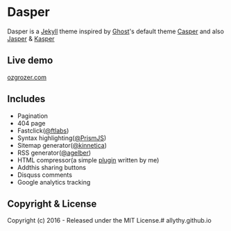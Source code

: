 # Dasper
Dasper is a [Jekyll](http://jekyllrb.com/) theme inspired by [Ghost](https://ghost.org/)'s default theme [Casper](https://demo.ghost.io/) and also [Jasper](https://biomadeira.github.io/jasper/) & [Kasper](http://rosario.io/)

## Live demo
[ozgrozer.com](http://ozgrozer.com)

## Includes
- Pagination
- 404 page
- Fastclick([@ftlabs](https://github.com/ftlabs/fastclick))
- Syntax highlighting([@PrismJS](https://github.com/PrismJS/prism))
- Sitemap generator([@kinnetica](https://github.com/kinnetica/jekyll-plugins))
- RSS generator([@agelber](https://github.com/agelber/jekyll-rss))
- HTML compressor(a simple [plugin](https://github.com/ozgrozer/dasper/blob/master/_plugins/htmlCompressor.rb) written by me)
- Addthis sharing buttons
- Disquss comments
- Google analytics tracking

## Copyright & License
Copyright (c) 2016 - Released under the MIT License.# allythy.github.io
